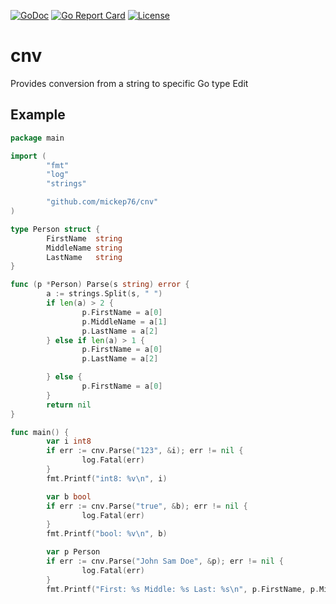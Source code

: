 [![GoDoc](https://godoc.org/github.com/mickep76/cnv?status.svg)](https://godoc.org/github.com/mickep76/cmp)
[![Go Report Card](https://goreportcard.com/badge/github.com/mickep76/cnv)](https://goreportcard.com/report/github.com/mickep76/cnv)
[![License](https://img.shields.io/badge/License-Apache%202.0-blue.svg)](https://github.com/mickep76/cnv/blob/master/LICENSE)

# cnv

Provides conversion from a string to specific Go type Edit

## Example

```go
package main

import (
        "fmt"
        "log"
        "strings"

        "github.com/mickep76/cnv"
)

type Person struct {
        FirstName  string
        MiddleName string
        LastName   string
}

func (p *Person) Parse(s string) error {
        a := strings.Split(s, " ")
        if len(a) > 2 {
                p.FirstName = a[0]
                p.MiddleName = a[1]
                p.LastName = a[2]
        } else if len(a) > 1 {
                p.FirstName = a[0]
                p.LastName = a[2]

        } else {
                p.FirstName = a[0]
        }
        return nil
}

func main() {
        var i int8
        if err := cnv.Parse("123", &i); err != nil {
                log.Fatal(err)
        }
        fmt.Printf("int8: %v\n", i)

        var b bool
        if err := cnv.Parse("true", &b); err != nil {
                log.Fatal(err)
        }
        fmt.Printf("bool: %v\n", b)

        var p Person
        if err := cnv.Parse("John Sam Doe", &p); err != nil {
                log.Fatal(err)
        }
        fmt.Printf("First: %s Middle: %s Last: %s\n", p.FirstName, p.MiddleName, p.LastName)
```
